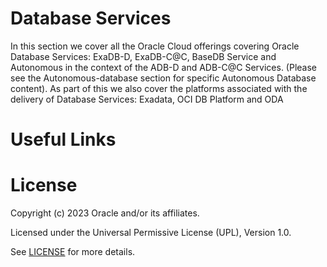 # Database Services
In this section we cover all the Oracle Cloud offerings covering Oracle Database Services: ExaDB-D, ExaDB-C@C, BaseDB Service and Autonomous in the context of the ADB-D and ADB-C@C Services. (Please see the Autonomous-database section for specific Autonomous Database content). As part of this we also cover the platforms associated with the delivery of Database Services: Exadata, OCI DB Platform and ODA

# Useful Links


 

# License

Copyright (c) 2023 Oracle and/or its affiliates.

Licensed under the Universal Permissive License (UPL), Version 1.0.

See [LICENSE](https://github.com/oracle-devrel/technology-engineering/blob/folder-structure/LICENSE) for more details.

